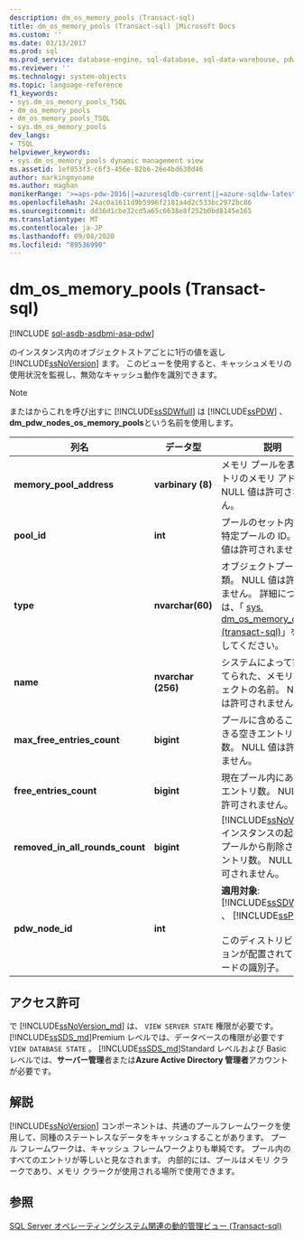 ```yaml
---
description: dm_os_memory_pools (Transact-sql)
title: dm_os_memory_pools (Transact-sql) |Microsoft Docs
ms.custom: ''
ms.date: 03/13/2017
ms.prod: sql
ms.prod_service: database-engine, sql-database, sql-data-warehouse, pdw
ms.reviewer: ''
ms.technology: system-objects
ms.topic: language-reference
f1_keywords:
- sys.dm_os_memory_pools_TSQL
- dm_os_memory_pools
- dm_os_memory_pools_TSQL
- sys.dm_os_memory_pools
dev_langs:
- TSQL
helpviewer_keywords:
- sys.dm_os_memory_pools dynamic management view
ms.assetid: 1ef053f3-c6f3-456e-82b6-26e4bd630d46
author: markingmyname
ms.author: maghan
monikerRange: '>=aps-pdw-2016||=azuresqldb-current||=azure-sqldw-latest||>=sql-server-2016||=sqlallproducts-allversions||>=sql-server-linux-2017||=azuresqldb-mi-current'
ms.openlocfilehash: 24ac0a1611d9b5996f2181a4d2c533bc2972bc86
ms.sourcegitcommit: dd36d1cbe32cd5a65c6638e8f252b0bd8145e165
ms.translationtype: MT
ms.contentlocale: ja-JP
ms.lasthandoff: 09/08/2020
ms.locfileid: "89536990"
---
```

# <a name="sysdm_os_memory_pools-transact-sql"></a>dm_os_memory_pools (Transact-sql)
[!INCLUDE [sql-asdb-asdbmi-asa-pdw](../../includes/applies-to-version/sql-asdb-asdbmi-asa-pdw.md)]

  のインスタンス内のオブジェクトストアごとに1行の値を返し [!INCLUDE[ssNoVersion](../../includes/ssnoversion-md.md)] ます。 このビューを使用すると、キャッシュメモリの使用状況を監視し、無効なキャッシュ動作を識別できます。  
  
> [!NOTE]  
>  またはからこれを呼び出すに [!INCLUDE[ssSDWfull](../../includes/sssdwfull-md.md)] は [!INCLUDE[ssPDW](../../includes/sspdw-md.md)] 、 **dm_pdw_nodes_os_memory_pools**という名前を使用します。  
  
|列名|データ型|説明|  
|-----------------|---------------|-----------------|  
|**memory_pool_address**|**varbinary (8)**|メモリ プールを表すエントリのメモリ アドレス。 NULL 値は許可されません。|  
|**pool_id**|**int**|プールのセット内にある特定プールの ID。 NULL 値は許可されません。|  
|**type**|**nvarchar(60)**|オブジェクトプールの種類。 NULL 値は許可されません。 詳細については、「 [sys. dm_os_memory_clerks &#40;transact-sql&#41;](../../relational-databases/system-dynamic-management-views/sys-dm-os-memory-clerks-transact-sql.md)」を参照してください。|  
|**name**|**nvarchar (256)**|システムによって割り当てられた、メモリ オブジェクトの名前。 NULL 値は許可されません。|  
|**max_free_entries_count**|**bigint**|プールに含めることができる空きエントリの最大数。 NULL 値は許可されません。|  
|**free_entries_count**|**bigint**|現在プール内にある空きエントリ数。 NULL 値は許可されません。|  
|**removed_in_all_rounds_count**|**bigint**|[!INCLUDE[ssNoVersion](../../includes/ssnoversion-md.md)] インスタンスの起動後、プールから削除されたエントリ数。 NULL 値は許可されません。|  
|**pdw_node_id**|**int**|**適用対象**: [!INCLUDE[ssSDWfull](../../includes/sssdwfull-md.md)] 、 [!INCLUDE[ssPDW](../../includes/sspdw-md.md)]<br /><br /> このディストリビューションが配置されているノードの識別子。|  
  
## <a name="permissions"></a>アクセス許可

で [!INCLUDE[ssNoVersion_md](../../includes/ssnoversion-md.md)] は、 `VIEW SERVER STATE` 権限が必要です。   
[!INCLUDE[ssSDS_md](../../includes/sssds-md.md)]Premium レベルでは、データベースの権限が必要です `VIEW DATABASE STATE` 。 [!INCLUDE[ssSDS_md](../../includes/sssds-md.md)]Standard レベルおよび Basic レベルでは、**サーバー管理**者または**Azure Active Directory 管理者**アカウントが必要です。   

## <a name="remarks"></a>解説  
 [!INCLUDE[ssNoVersion](../../includes/ssnoversion-md.md)] コンポーネントは、共通のプールフレームワークを使用して、同種のステートレスなデータをキャッシュすることがあります。 プール フレームワークは、キャッシュ フレームワークよりも単純です。 プール内のすべてのエントリが等しいと見なされます。 内部的には、プールはメモリ クラークであり、メモリ クラークが使用される場所で使用できます。  
  
## <a name="see-also"></a>参照  
 
  [SQL Server オペレーティングシステム関連の動的管理ビュー &#40;Transact-sql&#41;](../../relational-databases/system-dynamic-management-views/sql-server-operating-system-related-dynamic-management-views-transact-sql.md)  
  
  


